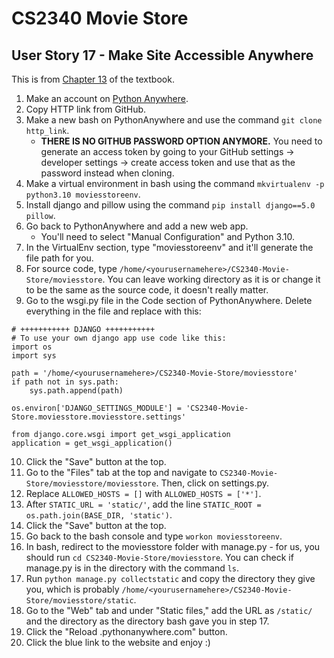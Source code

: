 # CS2340 Movie Store
## User Story 17 - Make Site Accessible Anywhere
This is from [Chapter 13](https://learning.oreilly.com/library/view/django-5-for/9781835461556/B22457_13.xhtml#_idParaDest-251) of the textbook.
1. Make an account on [Python Anywhere](https://www.pythonanywhere.com/registration/register/beginner/).
2. Copy HTTP link from GitHub.
3. Make a new bash on PythonAnywhere and use the command `git clone http_link`.
   - **THERE IS NO GITHUB PASSWORD OPTION ANYMORE.** You need to generate an access token by going to your GitHub settings -> developer settings -> create access token and use that as the password instead when cloning.
4. Make a virtual environment in bash using the command `mkvirtualenv -p python3.10 moviesstoreenv`.
5. Install django and pillow using the command `pip install django==5.0 pillow`.
6. Go back to PythonAnywhere and add a new web app.
   - You'll need to select "Manual Configuration" and Python 3.10.
7. In the VirtualEnv section, type "moviesstoreenv" and it'll generate the file path for you.
8. For source code, type `/home/<yourusernamehere>/CS2340-Movie-Store/moviesstore`. You can leave working directory as it is or change it to be the same as the source code, it doesn't really matter.
9. Go to the wsgi.py file in the Code section of PythonAnywhere. Delete everything in the file and replace with this:
```
# +++++++++++ DJANGO +++++++++++
# To use your own django app use code like this:
import os
import sys

path = '/home/<yourusernamehere>/CS2340-Movie-Store/moviesstore'
if path not in sys.path:
    sys.path.append(path)

os.environ['DJANGO_SETTINGS_MODULE'] = 'CS2340-Movie-Store.moviesstore.moviesstore.settings'

from django.core.wsgi import get_wsgi_application
application = get_wsgi_application()
```
10. Click the "Save" button at the top.
11. Go to the "Files" tab at the top and navigate to `CS2340-Movie-Store/moviesstore/moviesstore`. Then, click on settings.py.
12. Replace `ALLOWED_HOSTS = []` with `ALLOWED_HOSTS = ['*']`.
13. After `STATIC_URL = 'static/'`, add the line `STATIC_ROOT = os.path.join(BASE_DIR, 'static')`.
14. Click the "Save" button at the top.
15. Go back to the bash console and type `workon moviesstoreenv`.
16. In bash, redirect to the moviesstore folder with manage.py - for us, you should run `cd CS2340-Movie-Store/moviesstore`. You can check if manage.py is in the directory with the command `ls`.
17. Run `python manage.py collectstatic` and copy the directory they give you, which is probably `/home/<yourusernamehere>/CS2340-Movie-Store/moviesstore/static`.
18. Go to the "Web" tab and under "Static files," add the URL as `/static/` and the directory as the directory bash gave you in step 17.
19. Click the "Reload <yourusernamehere>.pythonanywhere.com" button.
20. Click the blue link to the website and enjoy :)
